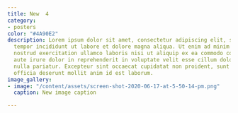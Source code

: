 ```yaml
---
title: New  4
category:
- posters
color: "#4A90E2"
description: Lorem ipsum dolor sit amet, consectetur adipiscing elit, sed do eiusmod
  tempor incididunt ut labore et dolore magna aliqua. Ut enim ad minim veniam, quis
  nostrud exercitation ullamco laboris nisi ut aliquip ex ea commodo consequat. Duis
  aute irure dolor in reprehenderit in voluptate velit esse cillum dolore eu fugiat
  nulla pariatur. Excepteur sint occaecat cupidatat non proident, sunt in culpa qui
  officia deserunt mollit anim id est laborum.
image_gallery:
- image: "/content/assets/screen-shot-2020-06-17-at-5-50-14-pm.png"
  caption: New image caption

---
```

